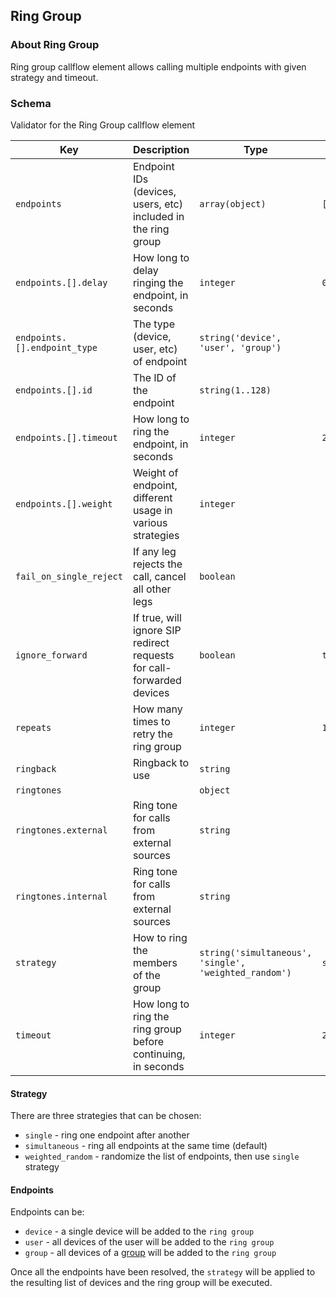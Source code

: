 ## Ring Group

### About Ring Group

Ring group callflow element allows calling multiple endpoints with given strategy and timeout.

### Schema

Validator for the Ring Group callflow element

Key | Description | Type | Default | Required | Support
--- | ----------- | ---- | ------- | -------- | --------
`endpoints` | Endpoint IDs (devices, users, etc) included in the ring group | `array(object)` | `[]` | `true` | `supported`
`endpoints.[].delay` | How long to delay ringing the endpoint, in seconds | `integer` | `0` | `false` | `supported`
`endpoints.[].endpoint_type` | The type (device, user, etc) of endpoint | `string('device', 'user', 'group')` |   | `true` | `supported`
`endpoints.[].id` | The ID of the endpoint | `string(1..128)` |   | `true` | `supported`
`endpoints.[].timeout` | How long to ring the endpoint, in seconds | `integer` | `20` | `false` |`supported`
`endpoints.[].weight` | Weight of endpoint, different usage in various strategies | `integer` |   | `false` | `alpha`
`fail_on_single_reject` | If any leg rejects the call, cancel all other legs | `boolean` |   | `false` | 
`ignore_forward` | If true, will ignore SIP redirect requests for call-forwarded devices | `boolean` | `true` | `false` | `alpha`
`repeats` | How many times to retry the ring group | `integer` | `1` | `false` | `supported`
`ringback` | Ringback to use | `string` |   | `false` | `supported`
`ringtones` |   | `object` |   | `false` | `supported`
`ringtones.external` | Ring tone for calls from external sources | `string` |   | `false` | `supported`
`ringtones.internal` | Ring tone for calls from external sources | `string` |   | `false` | `supported`
`strategy` | How to ring the members of the group | `string('simultaneous', 'single', 'weighted_random')` | `simultaneous` | `false` | `supported` 
`timeout` | How long to ring the ring group before continuing, in seconds | `integer` | `20` | `false` | `supported`

#### Strategy

There are three strategies that can be chosen:

* `single` - ring one endpoint after another
* `simultaneous` - ring all endpoints at the same time (default)
* `weighted_random` - randomize the list of endpoints, then use `single` strategy

#### Endpoints

Endpoints can be:
* `device` - a single device will be added to the `ring group`
* `user` - all devices of the user will be added to the `ring group`
* `group` - all devices of a [group](https://docs.2600hz.com/dev/applications/crossbar/doc/groups/) will be added to the `ring group`

Once all the endpoints have been resolved, the `strategy` will be applied to the resulting list of devices and the ring group will be executed.
